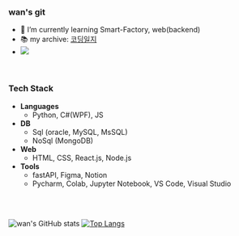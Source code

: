 
### wan's git
- 🌱 I’m currently learning Smart-Factory, web(backend)
- 📚 my archive: [코딩일지](https://www.notion.so/Coding-6b91713ecae1415d9f19db414d59aee4?pvs=21)
- <img src="https://img.shields.io/badge/2jin.j0810@gmail.com-red?style=flat&logo=gmail&logoColor=FFFFF"/>
<!--[뱃지 만들기](https://eunhee-programming.tistory.com/239)-->

<br/>


### Tech Stack

- **Languages**
    - Python, C#(WPF), JS
- **DB**
    - Sql (oracle, MySQL, MsSQL)
    - NoSql (MongoDB)
- **Web**
    - HTML, CSS, React.js, Node.js
- **Tools**
    - fastAPI, Figma, Notion
    - Pycharm, Colab, Jupyter Notebook, VS Code, Visual Studio



<br/><br/>

![wan's GitHub stats](https://github-readme-stats.vercel.app/api?username=wan0911&show_icons=true&theme=tokyonight)
[![Top Langs](https://github-readme-stats.vercel.app/api/top-langs/?username=wan0911&layout=compact&theme=dark)](https://github.com/wan0911/wan0911)  



<!--
**wan0911/wan0911** is a ✨ _special_ ✨ repository because its `README.md` (this file) appears on your GitHub profile.

Here are some ideas to get you started:

- 🔭 I’m currently working on ...
- 🌱 I’m currently learning ...
- 👯 I’m looking to collaborate on ...
- 🤔 I’m looking for help with ...
- 💬 Ask me about ...
- 📫 How to reach me: ...
- 😄 Pronouns: ...
- ⚡ Fun fact: ...
-->
